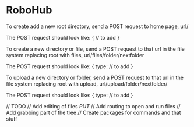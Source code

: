 # RoboHub

To create add a new root directory, send a POST request to home page, url/

The POST request should look like:
{
// to add
}

To create a new directory or file, send a POST request to that url in the file system replacing root with files, url/files/folder/nextfolder

The POST request should look like:
{
  type: 
  // to add
}

To upload a new directory or folder, send a POST request to that url in the file system replacing root with upload, url/upload/folder/nextfolder/

The POST request should look like:
{
  type: 
  // to add
}

// TODO
// Add editing of files *PUT*
// Add routing to open and run files
// Add grabbing part of the tree
// Create packages for commands and that stuff
